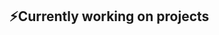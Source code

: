 ## ⚡Currently working on projects
<!--
**galota00/galota00** is a ✨ _special_ ✨ repository because its `README.md` (this file) appears on your GitHub profile.]

Expertise in SQL, Python and BI software.
